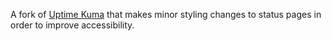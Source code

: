 A fork of <a href="https://github.com/louislam/uptime-kuma">Uptime Kuma</a> that makes minor styling changes to status pages in order to improve accessibility.